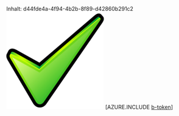 Inhalt: d44fde4a-4f94-4b2b-8f89-d42860b291c2![Bild](9ca19ed8-a0bb-4e66-ba36-3c5eddb79f02.png)
[AZURE.INCLUDE [b-token](5508c088-bfc7-4dbf-8823-09aad6920f35.md)]

